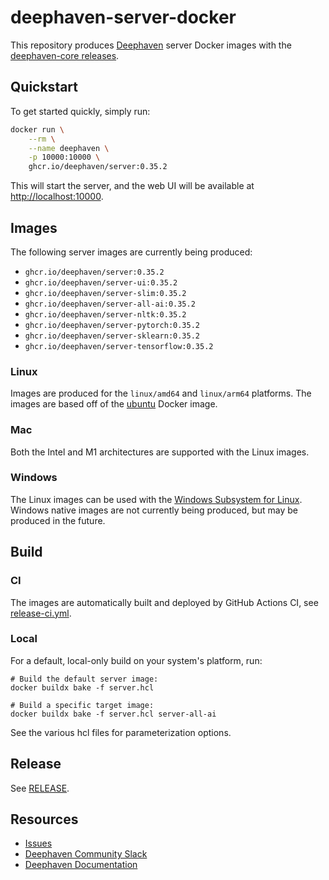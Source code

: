 # deephaven-server-docker

This repository produces [Deephaven](https://deephaven.io/) server Docker images with the [deephaven-core releases](https://github.com/deephaven/deephaven-core/releases).

## Quickstart

To get started quickly, simply run:

```bash
docker run \
    --rm \
    --name deephaven \
    -p 10000:10000 \
    ghcr.io/deephaven/server:0.35.2
```

This will start the server, and the web UI will be available at [http://localhost:10000](http://localhost:10000).

## Images

The following server images are currently being produced:

- `ghcr.io/deephaven/server:0.35.2`
- `ghcr.io/deephaven/server-ui:0.35.2`
- `ghcr.io/deephaven/server-slim:0.35.2`
- `ghcr.io/deephaven/server-all-ai:0.35.2`
- `ghcr.io/deephaven/server-nltk:0.35.2`
- `ghcr.io/deephaven/server-pytorch:0.35.2`
- `ghcr.io/deephaven/server-sklearn:0.35.2`
- `ghcr.io/deephaven/server-tensorflow:0.35.2`

### Linux

Images are produced for the `linux/amd64` and `linux/arm64` platforms. The images are based off of the [ubuntu](https://hub.docker.com/_/ubuntu) Docker image.

### Mac

Both the Intel and M1 architectures are supported with the Linux images.

### Windows

The Linux images can be used with the [Windows Subsystem for Linux](https://docs.microsoft.com/en-us/windows/wsl/). Windows native images are not currently being produced, but may be produced in the future.

## Build

### CI

The images are automatically built and deployed by GitHub Actions CI, see [release-ci.yml](.github/workflows/release-ci.yml).

### Local

For a default, local-only build on your system's platform, run:

```
# Build the default server image:
docker buildx bake -f server.hcl

# Build a specific target image:
docker buildx bake -f server.hcl server-all-ai
```

See the various hcl files for parameterization options.

## Release

See [RELEASE](RELEASE.md).

## Resources

- [Issues](https://github.com/deephaven/deephaven-server-docker/issues)
- [Deephaven Community Slack](https://deephaven.io/slack)
- [Deephaven Documentation](https://deephaven.io/core/docs/)
